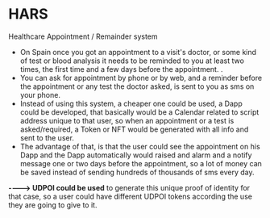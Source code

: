 # HARS
Healthcare Appointment / Remainder system


- On Spain once you got an appointment to a visit's doctor, or some kind of test or blood analysis it
needs to be reminded to you at least two times, the first time and a few days before the appointment.
.
- You can ask for appointment by phone or by web, and a reminder before the appointment or any test
the doctor asked, is sent to you as sms on your phone.
- Instead of using this system, a cheaper one could be used, a Dapp could be developed, that basically
would be a Calendar related to script address unique to that user, so when an appointment or a test
is asked/required, a Token or NFT would be generated with all info and sent to the user.
- The advantage of that, is that the user could see the appointment on his Dapp and the Dapp
automatically would raised and alarm and a notify message one or two days before the appointment,
so a lot of money can be saved instead of sending hundreds of thousands of sms every day.

**----> UDPOI could be used** to generate this unique proof of identity for that case, so a user could
have different UDPOI tokens according the use they are going to give to it.
